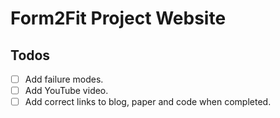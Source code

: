 # Form2Fit Project Website

## Todos

* [ ] Add failure modes.
* [ ] Add YouTube video.
* [ ] Add correct links to blog, paper and code when completed.